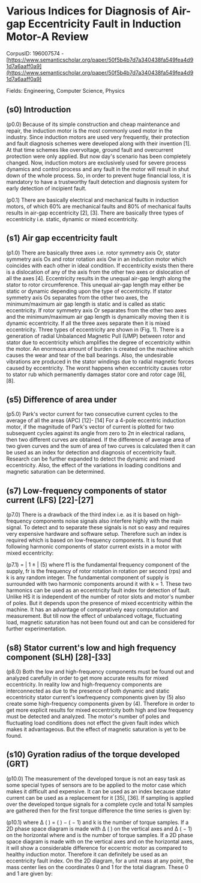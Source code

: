 # Various Indices for Diagnosis of Air-gap Eccentricity Fault in Induction Motor-A Review

CorpusID: 196007574 - [https://www.semanticscholar.org/paper/50f5b4b7d7a340438fa549fea4d91d7a6aaff0a9](https://www.semanticscholar.org/paper/50f5b4b7d7a340438fa549fea4d91d7a6aaff0a9)

Fields: Engineering, Computer Science, Physics

## (s0) Introduction
(p0.0) Because of its simple construction and cheap maintenance and repair, the induction motor is the most commonly used motor in the industry. Since induction motors are used very frequently, their protection and fault diagnosis schemes were developed along with their invention [1]. At that time schemes like overvoltage, ground fault and overcurrent protection were only applied. But now day's scenario has been completely changed. Now, induction motors are exclusively used for severe process dynamics and control process and any fault in the motor will result in shut down of the whole process. So, in order to prevent huge financial loss, it is mandatory to have a trustworthy fault detection and diagnosis system for early detection of incipient fault.

(p0.1) There are basically electrical and mechanical faults in induction motors, of which 60% are mechanical faults and 80% of mechanical faults results in air-gap eccentricity [2], [3]. There are basically three types of eccentricity i.e. static, dynamic or mixed eccentricity.
## (s1) Air gap eccentricity fault
(p1.0) There are basically three axes i.e. rotor symmetry axis Or, stator symmetry axis Os and rotor rotation axis Ow in an induction motor which coincides with each other in ideal condition. If eccentricity exists then there is a dislocation of any of the axis from the other two axes or dislocation of all the axes [4]. Eccentricity results in the unequal air-gap length along the stator to rotor circumference. This unequal air-gap length may either be static or dynamic depending upon the type of eccentricity. If stator symmetry axis Os separates from the other two axes, the minimum/maximum air gap length is static and is called as static eccentricity. If rotor symmetry axis Or separates from the other two axes and the minimum/maximum air gap length is dynamically moving then it is dynamic eccentricity. If all the three axes separate then it is mixed eccentricity. Three types of eccentricity are shown in (Fig. 1). There is a generation of radial Unbalanced Magnetic Pull (UMP) between rotor and stator due to eccentricity which amplifies the degree of eccentricity within the motor. An enormous amount of burden is created on the machine which causes the wear and tear of the ball bearings. Also, the undesirable vibrations are produced in the stator windings due to radial magnetic forces caused by eccentricity. The worst happens when eccentricity causes rotor to stator rub which permanently damages stator core and rotor cage [6], [8].
## (s5) Difference of area under
(p5.0) Park's vector current for two consecutive current cycles to the average of all the areas (APC) [12]- [14] For a 4-pole eccentric induction motor, if the magnitude of Park's vector of current is plotted for two subsequent cycles against its angle from zero to 2π in electrical radians, then two different curves are obtained. If the difference of average area of two given curves and the sum of area of two curves is calculated then it can be used as an index for detection and diagnosis of eccentricity fault. Research can be further expanded to detect the dynamic and mixed eccentricity. Also, the effect of the variations in loading conditions and magnetic saturation can be determined.
## (s7) Low-frequency components of stator current (LFS) [22]-[27]
(p7.0) There is a drawback of the third index i.e. as it is based on high-frequency components noise signals also interfere highly with the main signal. To detect and to separate these signals is not so easy and requires very expensive hardware and software setup. Therefore such an index is required which is based on low-frequency components. It is found that following harmonic components of stator current exists in a motor with mixed eccentricity:

(p7.1) = | 1 ± | (5) where f1 is the fundamental frequency component of the supply, fr is the frequency of rotor rotation in rotation per second (rps) and k is any random integer. The fundamental component of supply is surrounded with two harmonic components around it with k = 1. These two harmonics can be used as an eccentricity fault index for detection of fault. Unlike HS it is independent of the number of rotor slots and motor's number of poles. But it depends upon the presence of mixed eccentricity within the machine. It has an advantage of comparatively easy computation and measurement. But till now the effect of unbalanced voltage, fluctuating load, magnetic saturation has not been found out and can be considered for further experimentation.
## (s8) Stator current's low and high frequency component (SLH) [28]-[33]
(p8.0) Both the low and high-frequency components must be found out and analyzed carefully in order to get more accurate results for mixed eccentricity. In reality low and high-frequency components are interconnected as due to the presence of both dynamic and static eccentricity stator current's lowfrequency components given by (5) also create some high-frequency components given by (4). Therefore in order to get more explicit results for mixed eccentricity both high and low frequency must be detected and analyzed. The motor's number of poles and fluctuating load conditions does not effect the given fault index which makes it advantageous. But the effect of magnetic saturation is yet to be found.
## (s10) Gyration radius of the torque developed (GRT)
(p10.0) The measurement of the developed torque is not an easy task as some special types of sensors are to be applied to the motor case which makes it difficult and expensive. It can be used as an index because stator current can be used as a replacement for it [35], [36]. If sampling is applied over the developed torque signals for a complete cycle and total N samples are gathered then for the first torque difference the time series is given by:

(p10.1) where ∆ ( ) = ( ) − ( − 1) and k is the number of torque samples. If a 2D phase space diagram is made with ∆ ( ) on the vertical axes and ∆ ( − 1) on the horizontal where and is the number of torque samples. If a 2D phase space diagram is made with on the vertical axes and on the horizontal axes, it will show a considerable difference for eccentric motor as compared to healthy induction motor. Therefore it can definitely be used as an eccentricity fault index. On the 2D diagram, for a unit mass at any point, the mass center lies on the coordinates 0 and 1 for the total diagram. These 0 and 1 are given by:
